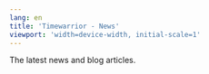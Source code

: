 ```yaml
---
lang: en
title: 'Timewarrior - News'
viewport: 'width=device-width, initial-scale=1'
---
```


The latest news and blog articles.
